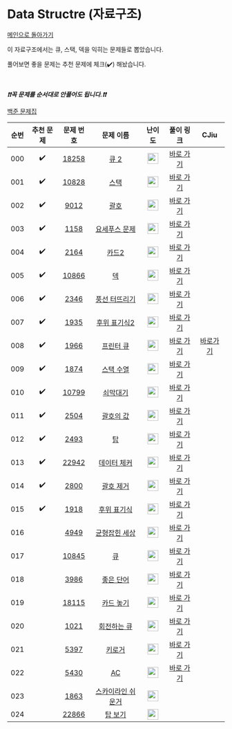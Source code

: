 # Data Structre (자료구조)

[메인으로 돌아가기](https://github.com/tony9402/baekjoon)

이 자료구조에서는 큐, 스택, 덱을 익히는 문제들로 뽑았습니다.

풀어보면 좋을 문제는 추천 문제에 체크(:heavy_check_mark:) 해놨습니다.

<br>

***❗️❗️꼭 문제를 순서대로 안풀어도 됩니다.❗️❗️***

[백준 문제집](https://www.acmicpc.net/workbook/view/6779)


|순번|추천 문제|문제 번호|문제 이름|난이도|풀이 링크|CJiu|
|:--:|:--:|:--:|:--:|:--:|:--:|:--:|
|000|:heavy_check_mark:|[18258](https://www.acmicpc.net/problem/18258)|[큐 2](https://www.acmicpc.net/problem/18258)|<img height="25px" width="25px" src="https://static.solved.ac/tier_small/7.svg"/>|[바로 가기](https://github.com/tony9402/algorithm-solutions/tree/main/solutions/baekjoon/18258)| |
|001|:heavy_check_mark:|[10828](https://www.acmicpc.net/problem/10828)|[스택](https://www.acmicpc.net/problem/10828)|<img height="25px" width="25px" src="https://static.solved.ac/tier_small/7.svg"/>|[바로 가기](https://github.com/tony9402/algorithm-solutions/tree/main/solutions/baekjoon/10828)| |
|002|:heavy_check_mark:|[9012](https://www.acmicpc.net/problem/9012)|[괄호](https://www.acmicpc.net/problem/9012)|<img height="25px" width="25px" src="https://static.solved.ac/tier_small/7.svg"/>|[바로 가기](https://github.com/tony9402/algorithm-solutions/tree/main/solutions/baekjoon/9012)| |
|003|:heavy_check_mark:|[1158](https://www.acmicpc.net/problem/1158)|[요세푸스 문제](https://www.acmicpc.net/problem/1158)|<img height="25px" width="25px" src="https://static.solved.ac/tier_small/7.svg"/>|[바로 가기](https://github.com/tony9402/algorithm-solutions/tree/main/solutions/baekjoon/1158)| |
|004|:heavy_check_mark:|[2164](https://www.acmicpc.net/problem/2164)|[카드2](https://www.acmicpc.net/problem/2164)|<img height="25px" width="25px" src="https://static.solved.ac/tier_small/7.svg"/>|[바로 가기](https://github.com/tony9402/algorithm-solutions/tree/main/solutions/baekjoon/2164)| |
|005|:heavy_check_mark:|[10866](https://www.acmicpc.net/problem/10866)|[덱](https://www.acmicpc.net/problem/10866)|<img height="25px" width="25px" src="https://static.solved.ac/tier_small/7.svg"/>|[바로 가기](https://github.com/tony9402/algorithm-solutions/tree/main/solutions/baekjoon/10866)| |
|006|:heavy_check_mark:|[2346](https://www.acmicpc.net/problem/2346)|[풍선 터뜨리기](https://www.acmicpc.net/problem/2346)|<img height="25px" width="25px" src="https://static.solved.ac/tier_small/8.svg"/>|[바로 가기](https://github.com/tony9402/algorithm-solutions/tree/main/solutions/baekjoon/2346)| |
|007|:heavy_check_mark:|[1935](https://www.acmicpc.net/problem/1935)|[후위 표기식2](https://www.acmicpc.net/problem/1935)|<img height="25px" width="25px" src="https://static.solved.ac/tier_small/8.svg"/>|[바로 가기](https://github.com/tony9402/algorithm-solutions/tree/main/solutions/baekjoon/1935)| |
|008|:heavy_check_mark:|[1966](https://www.acmicpc.net/problem/1966)|[프린터 큐](https://www.acmicpc.net/problem/1966)|<img height="25px" width="25px" src="https://static.solved.ac/tier_small/8.svg"/>|[바로 가기](https://github.com/tony9402/algorithm-solutions/tree/main/solutions/baekjoon/1966)|[바로가기](https://be-freely.tistory.com/60) |
|009|:heavy_check_mark:|[1874](https://www.acmicpc.net/problem/1874)|[스택 수열](https://www.acmicpc.net/problem/1874)|<img height="25px" width="25px" src="https://static.solved.ac/tier_small/9.svg"/>|[바로 가기](https://github.com/tony9402/algorithm-solutions/tree/main/solutions/baekjoon/1874)| |
|010|:heavy_check_mark:|[10799](https://www.acmicpc.net/problem/10799)|[쇠막대기](https://www.acmicpc.net/problem/10799)|<img height="25px" width="25px" src="https://static.solved.ac/tier_small/9.svg"/>|[바로 가기](https://github.com/tony9402/algorithm-solutions/tree/main/solutions/baekjoon/10799)| |
|011|:heavy_check_mark:|[2504](https://www.acmicpc.net/problem/2504)|[괄호의 값](https://www.acmicpc.net/problem/2504)|<img height="25px" width="25px" src="https://static.solved.ac/tier_small/11.svg"/>|[바로 가기](https://github.com/tony9402/algorithm-solutions/tree/main/solutions/baekjoon/2504)| |
|012|:heavy_check_mark:|[2493](https://www.acmicpc.net/problem/2493)|[탑](https://www.acmicpc.net/problem/2493)|<img height="25px" width="25px" src="https://static.solved.ac/tier_small/11.svg"/>|[바로 가기](https://github.com/tony9402/algorithm-solutions/tree/main/solutions/baekjoon/2493)| |
|013|:heavy_check_mark:|[22942](https://www.acmicpc.net/problem/22942)|[데이터 체커](https://www.acmicpc.net/problem/22942)|<img height="25px" width="25px" src="https://static.solved.ac/tier_small/12.svg"/>|[바로 가기](https://github.com/tony9402/algorithm-solutions/tree/main/solutions/baekjoon/22942)| |
|014|:heavy_check_mark:|[2800](https://www.acmicpc.net/problem/2800)|[괄호 제거](https://www.acmicpc.net/problem/2800)|<img height="25px" width="25px" src="https://static.solved.ac/tier_small/12.svg"/>|[바로 가기](https://github.com/tony9402/algorithm-solutions/tree/main/solutions/baekjoon/2800)| |
|015|:heavy_check_mark:|[1918](https://www.acmicpc.net/problem/1918)|[후위 표기식](https://www.acmicpc.net/problem/1918)|<img height="25px" width="25px" src="https://static.solved.ac/tier_small/14.svg"/>|[바로 가기](https://github.com/tony9402/algorithm-solutions/tree/main/solutions/baekjoon/1918)| |
|016||[4949](https://www.acmicpc.net/problem/4949)|[균형잡힌 세상](https://www.acmicpc.net/problem/4949)|<img height="25px" width="25px" src="https://static.solved.ac/tier_small/7.svg"/>|[바로 가기](https://github.com/tony9402/algorithm-solutions/tree/main/solutions/baekjoon/4949)| |
|017||[10845](https://www.acmicpc.net/problem/10845)|[큐](https://www.acmicpc.net/problem/10845)|<img height="25px" width="25px" src="https://static.solved.ac/tier_small/7.svg"/>|[바로 가기](https://github.com/tony9402/algorithm-solutions/tree/main/solutions/baekjoon/10845)| |
|018||[3986](https://www.acmicpc.net/problem/3986)|[좋은 단어](https://www.acmicpc.net/problem/3986)|<img height="25px" width="25px" src="https://static.solved.ac/tier_small/7.svg"/>|[바로 가기](https://github.com/tony9402/algorithm-solutions/tree/main/solutions/baekjoon/3986)| |
|019||[18115](https://www.acmicpc.net/problem/18115)|[카드 놓기](https://www.acmicpc.net/problem/18115)|<img height="25px" width="25px" src="https://static.solved.ac/tier_small/8.svg"/>|[바로 가기](https://github.com/tony9402/algorithm-solutions/tree/main/solutions/baekjoon/18115)| |
|020||[1021](https://www.acmicpc.net/problem/1021)|[회전하는 큐](https://www.acmicpc.net/problem/1021)|<img height="25px" width="25px" src="https://static.solved.ac/tier_small/8.svg"/>|[바로 가기](https://github.com/tony9402/algorithm-solutions/tree/main/solutions/baekjoon/1021)| |
|021||[5397](https://www.acmicpc.net/problem/5397)|[키로거](https://www.acmicpc.net/problem/5397)|<img height="25px" width="25px" src="https://static.solved.ac/tier_small/9.svg"/>|[바로 가기](https://github.com/tony9402/algorithm-solutions/tree/main/solutions/baekjoon/5397)| |
|022||[5430](https://www.acmicpc.net/problem/5430)|[AC](https://www.acmicpc.net/problem/5430)|<img height="25px" width="25px" src="https://static.solved.ac/tier_small/11.svg"/>|[바로 가기](https://github.com/tony9402/algorithm-solutions/tree/main/solutions/baekjoon/5430)| |
|023||<a href="https://www.acmicpc.net/problem/1863" target="_blank">1863</a>|<a href="https://www.acmicpc.net/problem/1863" target="_blank">스카이라인 쉬운거</a>|<img height="25px" width="25px" src="https://static.solved.ac/tier_small/12.svg"/>||
|024||<a href="https://www.acmicpc.net/problem/22866" target="_blank">22866</a>|<a href="https://www.acmicpc.net/problem/22866" target="_blank">탑 보기</a>|<img height="25px" width="25px" src="https://static.solved.ac/tier_small/13.svg"/>||
